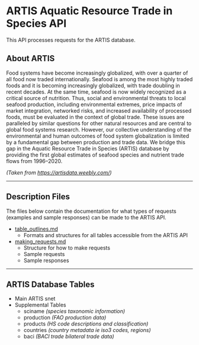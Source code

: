 # ARTIS Aquatic Resource Trade in Species API

This API processes requests for the ARTIS database.

## About ARTIS

Food systems have become increasingly globalized, with over a quarter of all food now traded internationally. Seafood is among the most highly traded foods and it is becoming increasingly globalized, with trade doubling in recent decades. At the same time, seafood is now widely recognized as a critical source of nutrition. Thus, social and environmental threats to local seafood production, including environmental extremes, price impacts of market integration, networked risks, and increased availability of processed foods, must be evaluated in the context of global trade. These issues are paralleled by similar questions for other natural resources and are central to global food systems research. However, our collective understanding of the environmental and human outcomes of food system globalization is limited by a fundamental gap between production and trade data. We bridge this gap in the Aquatic Resource Trade in Species (ARTIS) database by providing the first global estimates of seafood species and nutrient trade flows from 1996–2020.

*(Taken from https://artisdata.weebly.com/)*

---

## Description Files
The files below contain the documentation for what types of requests (examples and sample responses) can be made to the ARTIS API.

- [table_outlines.md](table_outlines.md)
    - Formats and structures for all tables accessible from the ARTIS API
- [making_requests.md](making_requests.md)
    - Structure for how to make requests
    - Sample requests
    - Sample responses

---

## ARTIS Database Tables
- Main ARTIS snet
- Supplemental Tables
    - sciname *(species taxonomic information)*
    - production *(FAO production data)*
    - products *(HS code descriptions and classification)*
    - countries *(country metadata ie iso3 codes, regions)*
    - baci *(BACI trade bilateral trade data)*



